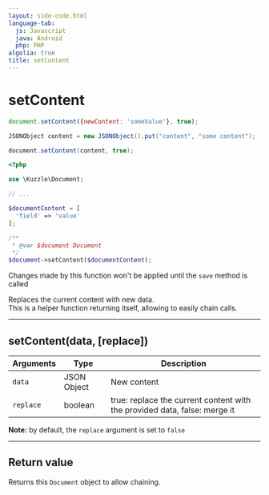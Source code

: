 ```yaml
---
layout: side-code.html
language-tab:
  js: Javascript
  java: Android
  php: PHP
algolia: true
title: setContent
---
```


# setContent

```js
document.setContent({newContent: 'someValue'}, true);
```

```java
JSONObject content = new JSONObject().put("content", "some content");

document.setContent(content, true);
```

```php
<?php

use \Kuzzle\Document;

// ...

$documentContent = [
  'field' => 'value'
];

/**
 * @var $document Document
 */
$document->setContent($documentContent);
```

<aside class="notice">
Changes made by this function won't be applied until the <code>save</code> method is called
</aside>

Replaces the current content with new data.  
This is a helper function returning itself, allowing to easily chain calls.

---

## setContent(data, [replace])

| Arguments | Type | Description |
|---------------|---------|----------------------------------------|
| ``data`` | JSON Object | New content |
| ``replace`` | boolean | true: replace the current content with the provided data, false: merge it |

**Note:** by default, the ``replace`` argument is set to ``false``

---

## Return value

Returns this `Document` object to allow chaining.
